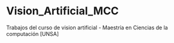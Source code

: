 # Vision_Artificial_MCC
Trabajos del curso de vision artificial - Maestría en Ciencias de la computación [UNSA]
